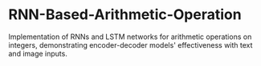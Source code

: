# RNN-Based-Arithmetic-Operation
Implementation of RNNs and LSTM networks for arithmetic operations on integers, demonstrating encoder-decoder models' effectiveness with text and image inputs.

